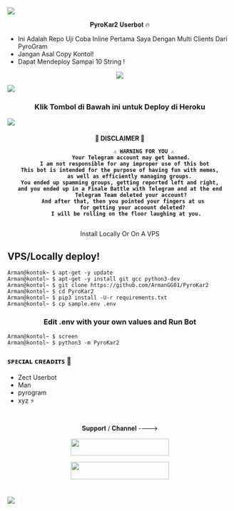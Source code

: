 <img src="https://user-images.githubusercontent.com/73097560/115834477-dbab4500-a447-11eb-908a-139a6edaec5c.gif">

<p align="center">𝐏𝐲𝐫𝐨𝐊𝐚𝐫𝟐 𝐔𝐬𝐞𝐫𝐛𝐨𝐭 🔥 </p>

- Ini Adalah Repo Uji Coba Inline Pertama Saya Dengan Multi Clients Dari PyroGram
- Jangan Asal Copy Kontol!
- Dapat Mendeploy Sampai 10 String !

<p align="center">
  <img src="https://telegra.ph/file/3f4c55755b365077bfc05.jpg">
</p>
    <a href="https://www.python.org/" alt="made-with-python"> <img src="https://img.shields.io/badge/Made%20with-Python-black.svg?style=flat-square&logo=python&logoColor=blue&color=red" /></a>

<h3 align="center">Klik Tombol di Bawah ini untuk Deploy di Heroku</h3>
<a href="https://heroku.com/deploy?template=https://github.com/ArmanGG01/PyroKar2"><img src="https://www.herokucdn.com/deploy/button.svg"></a>
</div>
<h4 align="center"> 🚫 DISCLAIMER 🚫 </p>

```
               ⚠️ WARNING FOR YOU ⚠️
       Your Telegram account may get banned.
   I am not responsible for any improper use of this bot
This bot is intended for the purpose of having fun with memes,
      as well as efficiently managing groups.
You ended up spamming groups, getting reported left and right,
and you ended up in a Finale Battle with Telegram and at the end
       Telegram Team deleted your account?
  And after that, then you pointed your fingers at us
        for getting your acoount deleted?
    I will be rolling on the floor laughing at you.
```

##
<p align="center">
   Install Locally Or On A VPS
</p>

## VPS/Locally deploy!
```console
Arman@kontok~ $ apt-get -y update
Arman@kontol~ $ apt-get -y install git gcc python3-dev
Arman@kontol~ $ git clone https://github.com/ArmanGG01/PyroKar2
Arman@kontol~ $ cd PyroKar2
Arman@kontol~ $ pip3 install -U-r requirements.txt
Arman@kontol~ $ cp sample.env .env
```

<h3 align="center">
   Edit <b>.env</b> with your own values and Run Bot
</h3>

```console
Arman@kontol~ $ screen
Arman@kontol~ $ python3 -m PyroKar2
```

### ꜱᴘᴇᴄɪᴀʟ ᴄʀᴇᴀᴅɪᴛꜱ 💖
- Zect Userbot
- Man
- pyrogram
- xyz ⚡

#

<p align="center">𝐒𝐮𝐩𝐩𝐨𝐫𝐭 / 𝐂𝐡𝐚𝐧𝐧𝐞𝐥 ----> </p>

<p align="center"><a href="https://t.me/obrolansuar"><img src="https://img.shields.io/badge/ᴛᴇʟᴇɢʀᴀᴍ-𝐒𝐮𝐩𝐩𝐨𝐫𝐭-black?&style=for-the-badge&logo=telegram" width="220" height="38.45"></a></p>
<p align="center"><a href="https://t.me/Karc0de"><img src="https://img.shields.io/badge/ᴛᴇʟᴇɢʀᴀᴍ-𝐔𝐩𝐝𝐚𝐭𝐞𝐬-black?&style=for-the-badge&logo=telegram" width="220" height="38.45"></a></p>

#
<img src="https://user-images.githubusercontent.com/73097560/115834477-dbab4500-a447-11eb-908a-139a6edaec5c.gif">
